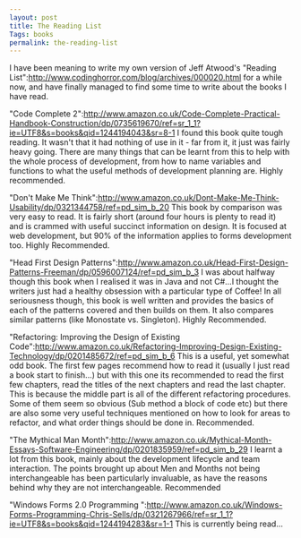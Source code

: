 ```yaml
---
layout: post
title: The Reading List
Tags: books
permalink: the-reading-list
---
```


I have been meaning to write my own version of Jeff Atwood's "Reading List":http://www.codinghorror.com/blog/archives/000020.html for a while now, and have finally managed to find some time to write about the books I have read.

"Code Complete 2":http://www.amazon.co.uk/Code-Complete-Practical-Handbook-Construction/dp/0735619670/ref=sr_1_1?ie=UTF8&s=books&qid=1244194043&sr=8-1
I found this book quite tough reading. It wasn't that it had nothing of use in it - far from it, it just was fairly heavy going.  There are many things that can be learnt from this to help with the whole process of development, from how to name variables and functions to what the useful methods of development planning are.  Highly recommended.

"Don't Make Me Think":http://www.amazon.co.uk/Dont-Make-Me-Think-Usability/dp/0321344758/ref=pd_sim_b_20
This book by comparison was very easy to read.  It is fairly short (around four hours is plenty to read it) and is crammed with useful succinct information on design.  It is focused at web development, but 90% of the information applies to forms development too.  Highly Recommended.

"Head First Design Patterns":http://www.amazon.co.uk/Head-First-Design-Patterns-Freeman/dp/0596007124/ref=pd_sim_b_3
I was about halfway though this book when I realised it was in Java and not C#...I thought the writers just had a healthy obsession with a particular type of Coffee!  In all seriousness though, this book is well written and provides the basics of each of the patterns covered and then builds on them.  It also compares similar patterns (like Monostate vs. Singleton).  Highly Recommended.

"Refactoring: Improving the Design of Existing Code":http://www.amazon.co.uk/Refactoring-Improving-Design-Existing-Technology/dp/0201485672/ref=pd_sim_b_6
This is a useful, yet somewhat odd book.  The first few pages recommend how to read it (usually I just read a book start to finish...)  but with this one its recommended to read the first few chapters, read the titles of the next chapters and read the last chapter.  This is because the middle part is all of the different refactoring procedures.  Some of them seem so obvious (Sub method a block of code etc) but there are also some very useful techniques mentioned on how to look for areas to refactor, and what order things should be done in.  Recommended.

"The Mythical Man Month":http://www.amazon.co.uk/Mythical-Month-Essays-Software-Engineering/dp/0201835959/ref=pd_sim_b_29
I learnt a lot from this book, mainly about the development lifecycle and team interaction.  The points brought up about Men and Months not being interchangeable has been particularly invaluable, as have the reasons behind why they are not interchangeable. Recommended

"Windows Forms 2.0 Programming ":http://www.amazon.co.uk/Windows-Forms-Programming-Chris-Sells/dp/0321267966/ref=sr_1_1?ie=UTF8&s=books&qid=1244194283&sr=1-1
This is currently being read...
